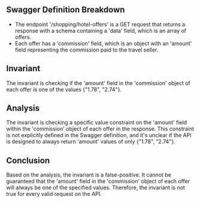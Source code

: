 ## Swagger Definition Breakdown
- The endpoint '/shopping/hotel-offers' is a GET request that returns a response with a schema containing a 'data' field, which is an array of offers.
- Each offer has a 'commission' field, which is an object with an 'amount' field representing the commission paid to the travel seller.

## Invariant
The invariant is checking if the 'amount' field in the 'commission' object of each offer is one of the values {"1.78", "2.74"}.

## Analysis
The invariant is checking a specific value constraint on the 'amount' field within the 'commission' object of each offer in the response. This constraint is not explicitly defined in the Swagger definition, and it's unclear if the API is designed to always return 'amount' values of only {"1.78", "2.74"}.

## Conclusion
Based on the analysis, the invariant is a false-positive. It cannot be guaranteed that the 'amount' field in the 'commission' object of each offer will always be one of the specified values. Therefore, the invariant is not true for every valid request on the API.
